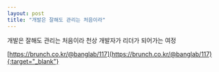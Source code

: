 ```yaml
---
layout: post
title: "개발은 잘해도 관리는 처음이라"
---
```


개발은 잘해도 관리는 처음이라 
천상 개발자가 리더가 되어가는 여정 

[https://brunch.co.kr/@banglab/117](https://brunch.co.kr/@banglab/117){:target="_blank"}    
